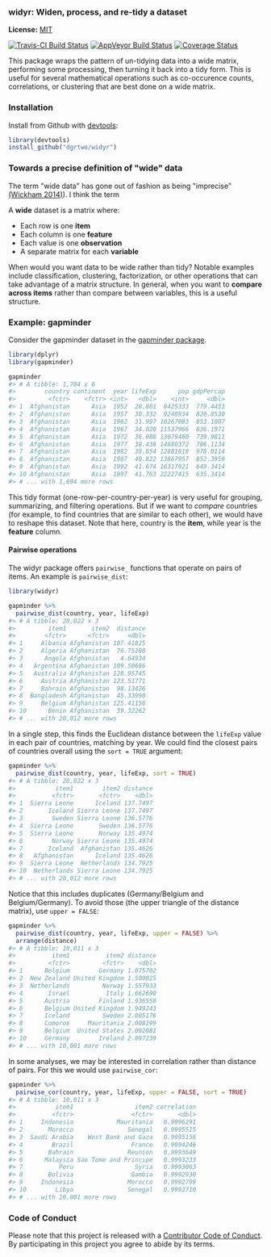<!-- README.md is generated from README.Rmd. Please edit that file -->



### widyr: Widen, process, and re-tidy a dataset

**License:** [MIT](https://opensource.org/licenses/MIT)

[![Travis-CI Build Status](https://travis-ci.org/dgrtwo/widyr.svg?branch=master)](https://travis-ci.org/dgrtwo/widyr)
[![AppVeyor Build Status](https://ci.appveyor.com/api/projects/status/github/dgrtwo/widyr?branch=master&svg=true)](https://ci.appveyor.com/project/dgrtwo/widyr)
[![Coverage Status](https://img.shields.io/codecov/c/github/dgrtwo/widyr/master.svg)](https://codecov.io/github/dgrtwo/widyr?branch=master)

This package wraps the pattern of un-tidying data into a wide matrix, performing some processing, then turning it back into a tidy form. This is useful for several mathematical operations such as co-occurence counts, correlations, or clustering that are best done on a wide matrix.

### Installation

Install from Github with [devtools](https://github.com/hadley/devtools):


```r
library(devtools)
install_github("dgrtwo/widyr")
```


### Towards a precise definition of "wide" data

The term "wide data" has gone out of fashion as being "imprecise" [(Wickham 2014)](http://vita.had.co.nz/papers/tidy-data.pdf)). I think the term 

A **wide** dataset is a matrix where:

* Each row is one **item**
* Each column is one **feature**
* Each value is one **observation**
* A separate matrix for each **variable**

When would you want data to be wide rather than tidy? Notable examples include classification, clustering, factorization, or other operations that can take advantage of a matrix structure. In general, when you want to **compare across items** rather than compare between variables, this is a useful structure.

### Example: gapminder

Consider the gapminder dataset in the [gapminder package](https://cran.r-project.org/web/packages/gapminder/index.html).


```r
library(dplyr)
library(gapminder)

gapminder
#> # A tibble: 1,704 x 6
#>        country continent  year lifeExp      pop gdpPercap
#>         <fctr>    <fctr> <int>   <dbl>    <int>     <dbl>
#> 1  Afghanistan      Asia  1952  28.801  8425333  779.4453
#> 2  Afghanistan      Asia  1957  30.332  9240934  820.8530
#> 3  Afghanistan      Asia  1962  31.997 10267083  853.1007
#> 4  Afghanistan      Asia  1967  34.020 11537966  836.1971
#> 5  Afghanistan      Asia  1972  36.088 13079460  739.9811
#> 6  Afghanistan      Asia  1977  38.438 14880372  786.1134
#> 7  Afghanistan      Asia  1982  39.854 12881816  978.0114
#> 8  Afghanistan      Asia  1987  40.822 13867957  852.3959
#> 9  Afghanistan      Asia  1992  41.674 16317921  649.3414
#> 10 Afghanistan      Asia  1997  41.763 22227415  635.3414
#> # ... with 1,694 more rows
```

This tidy format (one-row-per-country-per-year) is very useful for grouping, summarizing, and filtering operations. But if we want to *compare* countries (for example, to find countries that are similar to each other), we would have to reshape this dataset. Note that here, country is the **item**, while year is the **feature** column.

#### Pairwise operations

The widyr package offers `pairwise_` functions that operate on pairs of items. An example is `pairwise_dist`:


```r
library(widyr)

gapminder %>%
  pairwise_dist(country, year, lifeExp)
#> # A tibble: 20,022 x 3
#>         item1       item2  distance
#>        <fctr>      <fctr>     <dbl>
#> 1     Albania Afghanistan 107.41825
#> 2     Algeria Afghanistan  76.75286
#> 3      Angola Afghanistan   4.64934
#> 4   Argentina Afghanistan 109.50686
#> 5   Australia Afghanistan 128.95745
#> 6     Austria Afghanistan 123.51771
#> 7     Bahrain Afghanistan  98.13426
#> 8  Bangladesh Afghanistan  45.33990
#> 9     Belgium Afghanistan 125.41156
#> 10      Benin Afghanistan  39.32262
#> # ... with 20,012 more rows
```

In a single step, this finds the Euclidean distance between the `lifeExp` value in each pair of countries, matching by year. We could find the closest pairs of countries overall using the `sort = TRUE` argument:


```r
gapminder %>%
  pairwise_dist(country, year, lifeExp, sort = TRUE)
#> # A tibble: 20,022 x 3
#>           item1        item2 distance
#>          <fctr>       <fctr>    <dbl>
#> 1  Sierra Leone      Iceland 137.7497
#> 2       Iceland Sierra Leone 137.7497
#> 3        Sweden Sierra Leone 136.5776
#> 4  Sierra Leone       Sweden 136.5776
#> 5  Sierra Leone       Norway 135.4974
#> 6        Norway Sierra Leone 135.4974
#> 7       Iceland  Afghanistan 135.4626
#> 8   Afghanistan      Iceland 135.4626
#> 9  Sierra Leone  Netherlands 134.7925
#> 10  Netherlands Sierra Leone 134.7925
#> # ... with 20,012 more rows
```

Notice that this includes duplicates (Germany/Belgium and Belgium/Germany). To avoid those (the upper triangle of the distance matrix), use `upper = FALSE`:


```r
gapminder %>%
  pairwise_dist(country, year, lifeExp, upper = FALSE) %>%
  arrange(distance)
#> # A tibble: 10,011 x 3
#>          item1          item2 distance
#>         <fctr>         <fctr>    <dbl>
#> 1      Belgium        Germany 1.075702
#> 2  New Zealand United Kingdom 1.509025
#> 3  Netherlands         Norway 1.557933
#> 4       Israel          Italy 1.662690
#> 5      Austria        Finland 1.936558
#> 6      Belgium United Kingdom 1.949243
#> 7      Iceland         Sweden 2.005176
#> 8      Comoros     Mauritania 2.008199
#> 9      Belgium  United States 2.092081
#> 10     Germany        Ireland 2.097239
#> # ... with 10,001 more rows
```

In some analyses, we may be interested in correlation rather than distance of pairs. For this we would use `pairwise_cor`:


```r
gapminder %>%
  pairwise_cor(country, year, lifeExp, upper = FALSE, sort = TRUE)
#> # A tibble: 10,011 x 3
#>           item1                 item2 correlation
#>          <fctr>                <fctr>       <dbl>
#> 1     Indonesia            Mauritania   0.9996291
#> 2       Morocco               Senegal   0.9995515
#> 3  Saudi Arabia    West Bank and Gaza   0.9995156
#> 4        Brazil                France   0.9994246
#> 5       Bahrain               Reunion   0.9993649
#> 6      Malaysia Sao Tome and Principe   0.9993233
#> 7          Peru                 Syria   0.9993063
#> 8       Bolivia                Gambia   0.9992930
#> 9     Indonesia               Morocco   0.9992799
#> 10        Libya               Senegal   0.9992710
#> # ... with 10,001 more rows
```

### Code of Conduct

Please note that this project is released with a [Contributor Code of Conduct](CONDUCT.md). By participating in this project you agree to abide by its terms.
